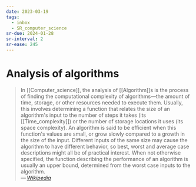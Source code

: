 ```yaml
---
date: 2023-03-19
tags:
  - inbox
  - SR_computer_science
sr-due: 2024-01-28
sr-interval: 2
sr-ease: 245
---
```


# Analysis of algorithms

> In [[Computer_science]], the analysis of [[Algorithm]]s is the
> process of finding the computational complexity of algorithms—the amount of
> time, storage, or other resources needed to execute them.
> Usually, this involves determining a function that relates the size of an
> algorithm's input to the number of steps it takes (its [[Time_complexity]]) or
> the number of storage locations it uses (its space complexity). An algorithm
> is said to be efficient when this function's values are small, or grow slowly
> compared to a growth in the size of the input. Different inputs of the same
> size may cause the algorithm to have different behavior, so best, worst and
> average case descriptions might all be of practical interest. When not
> otherwise specified, the function describing the performance of an algorithm
> is usually an upper bound, determined from the worst case inputs to the
> algorithm.\
> — <cite>[Wikipedia](https://en.wikipedia.org/wiki/Analysis_of_algorithms)</cite>
